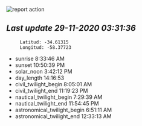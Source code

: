 ![report action](https://github.com/matiasz8/actions-for-reports/workflows/report%20action/badge.svg?branch=develop) 


## *****Last update 29-11-2020 03:31:36*****



		 Latitud: -34.61315
		 Longitud: -58.37723

 - sunrise 	 8:33:46 AM
 - sunset 	 10:50:39 PM
 - solar_noon 	 3:42:12 PM
 - day_length 	 14:16:53
 - civil_twilight_begin 	 8:05:01 AM
 - civil_twilight_end 	 11:19:23 PM
 - nautical_twilight_begin 	 7:29:39 AM
 - nautical_twilight_end 	 11:54:45 PM
 - astronomical_twilight_begin 	 6:51:11 AM
 - astronomical_twilight_end 	 12:33:13 AM
